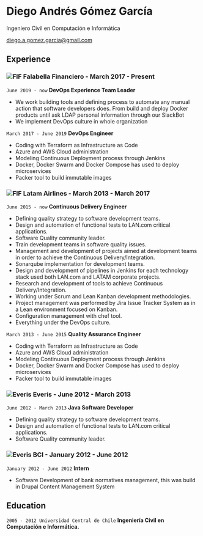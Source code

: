 # Diego Andrés Gómez García
Ingeniero Civil en Computación e Informática

<div id="webaddress">
<a href="diego.a.gomez.garcia@gmail.com">diego.a.gomez.garcia@gmail.com</a>
</div>

## Experience
### <img src="https://media-exp1.licdn.com/dms/image/C4E0BAQEelvoorCHrNg/company-logo_100_100/0/1563900304825?e=1614816000&v=beta&t=H_ZX1BherCPW0UrpnZUfpfEysnGONyZhWXfHBDvAIT4" alt="FIF" > Falabella Financiero - March 2017 - Present

`June 2019 - now`
__DevOps Experience Team Leader__

- We work building tools and defining process to automate any manual action that software developers does. From build and deploy Docker products until ask LDAP personal information through our SlackBot
- We implement DevOps culture in whole organization

`March 2017 - June 2019`
__DevOps Engineer__

- Coding with Terraform as Infrastructure as Code
- Azure and AWS Cloud administration
- Modeling Continuous Deployment process through Jenkins
- Docker, Docker Swarm and Docker Compose has used to deploy microservices
- Packer tool to build immutable images

### <img src="https://media-exp1.licdn.com/dms/image/C4E0BAQH6L6y09f06Uw/company-logo_100_100/0?e=1614816000&v=beta&t=Wap0th9HE5T7BLHr15kRd9ImES4jCcExCmoFjEFRjcY" alt="FIF" > Latam Airlines - March 2013 - March 2017

`June 2015 - now`
__Continuous Delivery Engineer__

- Defining quality strategy to software development teams.
- Design and automation of functional tests to LAN.com critical applications.
- Software Quality community leader.
- Train development teams in software quality issues.
- Management and development of projects aimed at development teams in order to achieve the Continuous Delivery/Integration.
- Sonarqube implementation for development teams.
- Design and development of pipelines in Jenkins for each technology stack used both LAN.com and LATAM corporate projects.
- Research and development of tools to achieve Continuous Delivery/Integration.
- Working under Scrum and Lean Kanban development methodologies.
- Project management was performed by Jira Issue Tracker System as in a Lean environment focused on Kanban.
- Configuration management with chef tool.
- Everything under the DevOps culture.

`March 2013 - June 2015`
__Quality Assurance Engineer__

- Coding with Terraform as Infrastructure as Code
- Azure and AWS Cloud administration
- Modeling Continuous Deployment process through Jenkins
- Docker, Docker Swarm and Docker Compose has used to deploy microservices
- Packer tool to build immutable images

### <img src="https://media-exp1.licdn.com/dms/image/C4D0BAQE-LuyMLMByIA/company-logo_100_100/0/1593440763611?e=1614816000&v=beta&t=70D-oJrSeBtrJuwJ3MisWQEBm1EUBKZln6wdFqXQfAM" alt="Everis" > Everis - June 2012 - March 2013

`June 2012 - March 2013`
__Java Software Developer__

- Defining quality strategy to software development teams.
- Design and automation of functional tests to LAN.com critical applications.
- Software Quality community leader.

### <img src="https://media-exp1.licdn.com/dms/image/C4E0BAQFtkxisALqwzg/company-logo_100_100/0/1531152256062?e=1614816000&v=beta&t=YKCB29sO0tNhjrWrWQv_XTOn3aLLwiv-1QLSrjR0aFs" alt="Everis" > BCI - January 2012 - June 2012

`January 2012 - June 2012`
__Intern__

- Software Development of bank normatives management, this was build in Drupal Content Management System

## Education

`2005 - 2012 Universidad Central de Chile`
__Ingeniería Civil en Computación e Informática.__
